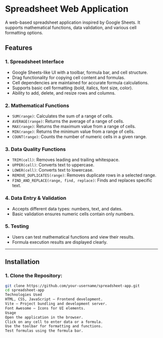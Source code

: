 # Spreadsheet Web Application

A web-based spreadsheet application inspired by Google Sheets. It supports mathematical functions, data validation, and various cell formatting options.

## Features

### 1. Spreadsheet Interface
- Google Sheets-like UI with a toolbar, formula bar, and cell structure.
- Drag functionality for copying cell content and formulas.
- Cell dependencies are maintained for accurate formula calculations.
- Supports basic cell formatting (bold, italics, font size, color).
- Ability to add, delete, and resize rows and columns.

### 2. Mathematical Functions
- `SUM(range)`: Calculates the sum of a range of cells.
- `AVERAGE(range)`: Returns the average of a range of cells.
- `MAX(range)`: Returns the maximum value from a range of cells.
- `MIN(range)`: Returns the minimum value from a range of cells.
- `COUNT(range)`: Counts the number of numeric cells in a given range.

### 3. Data Quality Functions
- `TRIM(cell)`: Removes leading and trailing whitespace.
- `UPPER(cell)`: Converts text to uppercase.
- `LOWER(cell)`: Converts text to lowercase.
- `REMOVE_DUPLICATES(range)`: Removes duplicate rows in a selected range.
- `FIND_AND_REPLACE(range, find, replace)`: Finds and replaces specific text.

### 4. Data Entry & Validation
- Accepts different data types: numbers, text, and dates.
- Basic validation ensures numeric cells contain only numbers.

### 5. Testing
- Users can test mathematical functions and view their results.
- Formula execution results are displayed clearly.

---

## Installation

### 1. Clone the Repository:
```sh
git clone https://github.com/your-username/spreadsheet-app.git
cd spreadsheet-app
Technologies Used
HTML, CSS, JavaScript – Frontend development.
Vite – Project bundling and development server.
Font Awesome – Icons for UI elements.
Usage
Open the application in the browser.
Click on any cell to enter data or a formula.
Use the toolbar for formatting and functions.
Test formulas using the formula bar.

